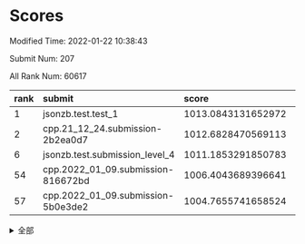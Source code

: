 # Scores

Modified Time: 2022-01-22 10:38:43

Submit Num: 207

All Rank Num: 60617

| rank |               submit               |       score        |       sigma        | pk_num |
| :--- | :--------------------------------- | :----------------- | :----------------- | :----- |
| 1    | jsonzb.test.test_1                 | 1013.0843131652972 | 0.8102205585685963 | 1174   |
| 2    | cpp.21_12_24.submission-2b2ea0d7   | 1012.6828470569113 | 0.7908182897578878 | 1168   |
| 6    | jsonzb.test.submission_level_4     | 1011.1853291850783 | 0.7740221832638914 | 1168   |
| 54   | cpp.2022_01_09.submission-816672bd | 1006.4043689396641 | 0.7281221469618882 | 1169   |
| 57   | cpp.2022_01_09.submission-5b0e3de2 | 1004.7655741658524 | 0.7231775350838954 | 1174   |


<details>
<summary>全部</summary>

| rank |                 submit                 |       score        |       sigma        | pk_num |
| :--- | :------------------------------------- | :----------------- | :----------------- | :----- |
| 1    | jsonzb.test.test_1                     | 1013.0843131652972 | 0.8102205585685963 | 1174   |
| 2    | cpp.21_12_24.submission-2b2ea0d7       | 1012.6828470569113 | 0.7908182897578878 | 1168   |
| 3    | gobigger.level_3.submission_level_3_37 | 1011.7402424118518 | 0.7749969995768904 | 1172   |
| 4    | gobigger.level_3.submission_level_3_42 | 1011.22620967604   | 0.7866483839605892 | 1170   |
| 5    | gobigger.level_3.submission_level_3_41 | 1011.1989482129625 | 0.7842259492986713 | 1173   |
| 6    | jsonzb.test.submission_level_4         | 1011.1853291850783 | 0.7740221832638914 | 1168   |
| 7    | gobigger.level_3.submission_level_3_15 | 1011.1430482998567 | 0.7732796008265883 | 1172   |
| 8    | gobigger.level_3.submission_level_3_45 | 1010.9165092517125 | 0.7605975483917059 | 1166   |
| 9    | gobigger.level_3.submission_level_3_25 | 1010.8899798799318 | 0.7819941984925565 | 1172   |
| 10   | gobigger.level_3.submission_level_3_29 | 1010.395555829126  | 0.7552356239283929 | 1171   |
| 11   | gobigger.level_3.submission_level_3_35 | 1010.3631428862551 | 0.751288554003555  | 1170   |
| 12   | gobigger.level_3.submission_level_3_49 | 1010.3522417246575 | 0.7651990670880906 | 1173   |
| 13   | gobigger.level_3.submission_level_3_32 | 1010.2806413944901 | 0.729088314232757  | 1169   |
| 14   | gobigger.level_3.submission_level_3_24 | 1010.2460955808087 | 0.7615867936410118 | 1173   |
| 15   | gobigger.level_3.submission_level_3_8  | 1010.2255621700767 | 0.7573119876348537 | 1174   |
| 16   | gobigger.level_3.submission_level_3_34 | 1010.1808863118578 | 0.738649838596404  | 1171   |
| 17   | gobigger.level_3.submission_level_3_40 | 1010.167732673685  | 0.7714850781446595 | 1179   |
| 18   | gobigger.level_3.submission_level_3_39 | 1010.1673591154826 | 0.7424132758541194 | 1175   |
| 19   | gobigger.level_3.submission_level_3_5  | 1010.1640544675919 | 0.7569790377143513 | 1172   |
| 20   | gobigger.level_3.submission_level_3_30 | 1010.1036975550646 | 0.7975149093737651 | 1175   |
| 21   | gobigger.level_3.submission_level_3_27 | 1010.0698958156489 | 0.7575191683592233 | 1174   |
| 22   | gobigger.level_3.submission_level_3_11 | 1010.0193354264767 | 0.7565793625961961 | 1169   |
| 23   | gobigger.level_3.submission_level_3_1  | 1009.9798453240807 | 0.7631994590438682 | 1171   |
| 24   | gobigger.level_3.submission_level_3_23 | 1009.9718637388974 | 0.7672252224130481 | 1169   |
| 25   | gobigger.level_3.submission_level_3_22 | 1009.9332557472711 | 0.7631576227586763 | 1173   |
| 26   | gobigger.level_3.submission_level_3_9  | 1009.892352165581  | 0.7880194499938282 | 1170   |
| 27   | gobigger.level_3.submission_level_3_48 | 1009.8281513041738 | 0.7593783068471635 | 1174   |
| 28   | gobigger.level_3.submission_level_3_46 | 1009.7739870570869 | 0.7601575893771614 | 1169   |
| 29   | gobigger.level_3.submission_level_3_18 | 1009.7099006133232 | 0.773655451967189  | 1175   |
| 30   | gobigger.level_3.submission_level_3_13 | 1009.6655129146147 | 0.7681609976521604 | 1169   |
| 31   | gobigger.level_3.submission_level_3_4  | 1009.6029202400291 | 0.7665260520578084 | 1178   |
| 32   | gobigger.level_3.submission_level_3_10 | 1009.5945626837178 | 0.7518186987305415 | 1168   |
| 33   | gobigger.level_3.submission_level_3_21 | 1009.5121228361544 | 0.7457921370531171 | 1167   |
| 34   | gobigger.level_3.submission_level_3_38 | 1009.4622583217291 | 0.7663848643672478 | 1171   |
| 35   | gobigger.level_3.submission_level_3_6  | 1009.4398858283207 | 0.7603201684935902 | 1165   |
| 36   | gobigger.level_3.submission_level_3_20 | 1009.3680668988263 | 0.7279835706926762 | 1176   |
| 37   | gobigger.level_3.submission_level_3_26 | 1009.3339610223817 | 0.7750581704790049 | 1172   |
| 38   | gobigger.level_3.submission_level_3_2  | 1009.287354685847  | 0.7614651528436375 | 1174   |
| 39   | gobigger.level_3.submission_level_3_43 | 1009.2212642815853 | 0.7528163943109729 | 1172   |
| 40   | gobigger.level_3.submission_level_3_3  | 1008.9967534847564 | 0.7439429340159247 | 1171   |
| 41   | gobigger.level_3.submission_level_3_14 | 1008.923185524438  | 0.7562872464178225 | 1170   |
| 42   | gobigger.level_3.submission_level_3_0  | 1008.8843236962526 | 0.7555426013187174 | 1167   |
| 43   | gobigger.level_3.submission_level_3_31 | 1008.8520616131557 | 0.7458055434883039 | 1169   |
| 44   | gobigger.level_3.submission_level_3_44 | 1008.8519813228106 | 0.7530672382431646 | 1167   |
| 45   | gobigger.level_3.submission_level_3_33 | 1008.796947184844  | 0.744225492257563  | 1171   |
| 46   | gobigger.level_3.submission_level_3_47 | 1008.7619302231622 | 0.7649196215688139 | 1171   |
| 47   | gobigger.level_3.submission_level_3_28 | 1008.7011231478822 | 0.7278065213557426 | 1174   |
| 48   | gobigger.level_3.submission_level_3_12 | 1008.6230484185004 | 0.740714223040332  | 1168   |
| 49   | gobigger.level_3.submission_level_3_17 | 1008.3094878000365 | 0.7289471881651257 | 1170   |
| 50   | gobigger.level_3.submission_level_3_19 | 1008.2711823701618 | 0.7444802674037813 | 1171   |
| 51   | gobigger.level_3.submission_level_3_16 | 1008.2455183828771 | 0.7451116447160753 | 1173   |
| 52   | gobigger.level_3.submission_level_3_36 | 1008.0470227760193 | 0.7437758714235672 | 1172   |
| 53   | gobigger.level_3.submission_level_3_7  | 1008.0188315313998 | 0.7476849602623237 | 1172   |
| 54   | cpp.2022_01_09.submission-816672bd     | 1006.4043689396641 | 0.7281221469618882 | 1169   |
| 55   | gobigger.level_1.submission_level_1_39 | 1005.7311316330622 | 0.7110456337706917 | 1170   |
| 56   | gobigger.level_1.submission_level_1_24 | 1004.9169639752828 | 0.7211328289126019 | 1170   |
| 57   | cpp.2022_01_09.submission-5b0e3de2     | 1004.7655741658524 | 0.7231775350838954 | 1174   |
| 58   | gobigger.level_1.submission_level_1_28 | 1004.7194266019933 | 0.7173011983434603 | 1173   |
| 59   | gobigger.level_1.submission_level_1_46 | 1004.5658234204438 | 0.7062566016634955 | 1169   |
| 60   | gobigger.level_1.submission_level_1_23 | 1004.5049391109202 | 0.712630680237419  | 1177   |
| 61   | gobigger.level_1.submission_level_1_20 | 1004.3571666899062 | 0.7187598830168715 | 1170   |
| 62   | gobigger.level_1.submission_level_1_15 | 1004.2464442993158 | 0.7304445014832625 | 1172   |
| 63   | gobigger.level_1.submission_level_1_45 | 1004.0446532900279 | 0.7110813971449567 | 1162   |
| 64   | gobigger.level_1.submission_level_1_17 | 1003.9735998804066 | 0.7079969668479885 | 1172   |
| 65   | gobigger.level_1.submission_level_1_13 | 1003.9708752948304 | 0.7126841290234407 | 1175   |
| 66   | gobigger.level_1.submission_level_1_47 | 1003.9323492184773 | 0.7372685069609183 | 1165   |
| 67   | gobigger.level_1.submission_level_1_36 | 1003.9151044891214 | 0.7229820122624033 | 1173   |
| 68   | gobigger.level_1.submission_level_1_1  | 1003.9048377710373 | 0.7147414731466131 | 1163   |
| 69   | gobigger.level_1.submission_level_1_26 | 1003.7360151683089 | 0.7203958725974805 | 1174   |
| 70   | gobigger.level_1.submission_level_1_4  | 1003.7220494892397 | 0.7174735831615191 | 1174   |
| 71   | gobigger.level_1.submission_level_1_12 | 1003.7107404446056 | 0.709551921554254  | 1167   |
| 72   | gobigger.level_1.submission_level_1_11 | 1003.6794369117704 | 0.7228731384231095 | 1170   |
| 73   | gobigger.level_1.submission_level_1_41 | 1003.6728234373909 | 0.7166621932095377 | 1176   |
| 74   | gobigger.level_1.submission_level_1_19 | 1003.6247974488241 | 0.7152499324235317 | 1173   |
| 75   | gobigger.level_1.submission_level_1_49 | 1003.6233296965839 | 0.7121310010136713 | 1170   |
| 76   | gobigger.level_1.submission_level_1_5  | 1003.5947227512424 | 0.7133494494293225 | 1170   |
| 77   | gobigger.level_1.submission_level_1_27 | 1003.5398583702082 | 0.7146765027819469 | 1173   |
| 78   | gobigger.level_1.submission_level_1_34 | 1003.5243205250507 | 0.7212472691645211 | 1171   |
| 79   | gobigger.level_1.submission_level_1_31 | 1003.4994810226488 | 0.7182734071888266 | 1172   |
| 80   | gobigger.level_1.submission_level_1_37 | 1003.4808273140783 | 0.7144790653892739 | 1172   |
| 81   | gobigger.level_1.submission_level_1_25 | 1003.4435565962741 | 0.7111157276643902 | 1172   |
| 82   | gobigger.level_1.submission_level_1_2  | 1003.4420860489439 | 0.715788531498171  | 1175   |
| 83   | gobigger.level_1.submission_level_1_38 | 1003.4358716611863 | 0.7132245404183462 | 1169   |
| 84   | gobigger.level_1.submission_level_1_16 | 1003.235891645284  | 0.7177692569831736 | 1174   |
| 85   | gobigger.level_1.submission_level_1_18 | 1003.1591856337628 | 0.6960386373189124 | 1174   |
| 86   | gobigger.level_1.submission_level_1_14 | 1003.1275187915026 | 0.7189934436416058 | 1173   |
| 87   | gobigger.level_1.submission_level_1_30 | 1003.0930962302784 | 0.7242783940288334 | 1176   |
| 88   | gobigger.level_1.submission_level_1_43 | 1003.0339623467177 | 0.7207654499761655 | 1172   |
| 89   | gobigger.level_1.submission_level_1_8  | 1002.9876525204576 | 0.7159542978837765 | 1175   |
| 90   | gobigger.level_1.submission_level_1_40 | 1002.9315637617694 | 0.717202950838607  | 1169   |
| 91   | gobigger.level_1.submission_level_1_42 | 1002.9294001711087 | 0.7161999651844253 | 1177   |
| 92   | gobigger.level_1.submission_level_1_33 | 1002.8505899485797 | 0.7183578662774602 | 1173   |
| 93   | gobigger.level_1.submission_level_1_7  | 1002.7941821994152 | 0.6995023132110681 | 1166   |
| 94   | gobigger.level_1.submission_level_1_29 | 1002.7268148696459 | 0.7145655019785656 | 1173   |
| 95   | gobigger.level_1.submission_level_1_44 | 1002.7185524605909 | 0.7026676347413865 | 1170   |
| 96   | gobigger.level_1.submission_level_1_6  | 1002.6643854217222 | 0.7059586683218957 | 1173   |
| 97   | gobigger.level_1.submission_level_1_32 | 1002.5888123604122 | 0.7072657587063504 | 1175   |
| 98   | gobigger.level_1.submission_level_1_3  | 1002.5467938320629 | 0.7193567748353559 | 1173   |
| 99   | gobigger.level_1.submission_level_1_22 | 1002.3593155766889 | 0.7104585082558993 | 1170   |
| 100  | gobigger.level_1.submission_level_1_35 | 1002.3345156445465 | 0.7217659924870736 | 1174   |
| 101  | gobigger.level_1.submission_level_1_10 | 1002.156137865842  | 0.7230775608540548 | 1172   |
| 102  | gobigger.level_1.submission_level_1_48 | 1002.0642654639486 | 0.7250162543301286 | 1171   |
| 103  | gobigger.level_1.submission_level_1_9  | 1002.0412530567263 | 0.7053686550878175 | 1166   |
| 104  | gobigger.level_1.submission_level_1_0  | 1002.0220344663155 | 0.7122383923494738 | 1173   |
| 105  | gobigger.level_1.submission_level_1_21 | 1001.3821709130106 | 0.7110965338507375 | 1172   |
| 106  | gobigger.random.submission_random_40   | 997.1890126869374  | 0.7341782020719537 | 1167   |
| 107  | gobigger.random.submission_random_8    | 996.9938006084236  | 0.70748285747897   | 1168   |
| 108  | gobigger.random.submission_random_27   | 996.9812021733107  | 0.7174645377872986 | 1177   |
| 109  | gobigger.random.submission_random_31   | 996.9492458861275  | 0.7099191470279983 | 1173   |
| 110  | gobigger.random.submission_random_2    | 996.8682405438778  | 0.7019419857740407 | 1177   |
| 111  | gobigger.random.submission_random_21   | 996.7354977076805  | 0.7250824008831699 | 1175   |
| 112  | gobigger.random.submission_random_14   | 996.6623644223554  | 0.719301463988839  | 1178   |
| 113  | gobigger.random.submission_random_25   | 996.6521048545543  | 0.7176771043432119 | 1177   |
| 114  | gobigger.random.submission_random_30   | 996.5788239888711  | 0.7068545391679063 | 1168   |
| 115  | gobigger.random.submission_random_44   | 996.5375332987039  | 0.7040593913384587 | 1166   |
| 116  | gobigger.random.submission_random_13   | 996.4908233537883  | 0.7161533258059988 | 1168   |
| 117  | gobigger.random.submission_random_20   | 996.3951336643846  | 0.7134883527761791 | 1172   |
| 118  | gobigger.random.submission_random_47   | 996.2624588555963  | 0.7071392640443853 | 1172   |
| 119  | gobigger.random.submission_random_48   | 996.2421763724705  | 0.7161802490293743 | 1168   |
| 120  | gobigger.random.submission_random_36   | 996.1693569710321  | 0.6992048406314807 | 1172   |
| 121  | gobigger.random.submission_random_37   | 996.0676361489857  | 0.7222598092810069 | 1170   |
| 122  | gobigger.random.submission_random_24   | 996.0147026619743  | 0.7169744037964568 | 1173   |
| 123  | gobigger.random.submission_random_46   | 995.9718566629953  | 0.7103943257683418 | 1174   |
| 124  | gobigger.random.submission_random_26   | 995.8943770452522  | 0.7031786996251969 | 1172   |
| 125  | gobigger.random.submission_random_9    | 995.8508728470104  | 0.7266108498039485 | 1169   |
| 126  | gobigger.random.submission_random_18   | 995.8386625964064  | 0.6972838828830307 | 1170   |
| 127  | gobigger.random.submission_random_5    | 995.8374726594357  | 0.7140039036468225 | 1170   |
| 128  | gobigger.random.submission_random_1    | 995.8165774884861  | 0.7066106828751928 | 1171   |
| 129  | gobigger.random.submission_random_16   | 995.8071196594199  | 0.7258125324594479 | 1173   |
| 130  | gobigger.random.submission_random_12   | 995.7624869842888  | 0.7070761976724013 | 1164   |
| 131  | gobigger.random.submission_random_32   | 995.727130262138   | 0.7157128808830457 | 1174   |
| 132  | gobigger.random.submission_random_42   | 995.5871649669891  | 0.7009290365783198 | 1171   |
| 133  | gobigger.random.submission_random_15   | 995.5460864302215  | 0.70237115653874   | 1172   |
| 134  | gobigger.random.submission_random_4    | 995.5405512810481  | 0.7154415157412372 | 1175   |
| 135  | gobigger.random.submission_random_23   | 995.4948001050906  | 0.7141969204949016 | 1171   |
| 136  | gobigger.random.submission_random_22   | 995.4888509251589  | 0.713978190370176  | 1171   |
| 137  | gobigger.random.submission_random_33   | 995.462189020148   | 0.739802181283728  | 1169   |
| 138  | gobigger.random.submission_random_0    | 995.4488022263046  | 0.7200707151864124 | 1169   |
| 139  | gobigger.random.submission_random_35   | 995.4411285091753  | 0.7088450528763416 | 1171   |
| 140  | gobigger.random.submission_random_39   | 995.4307098905016  | 0.7110192385471698 | 1168   |
| 141  | gobigger.random.submission_random_6    | 995.401531724721   | 0.7197597592178214 | 1175   |
| 142  | gobigger.random.submission_random_28   | 995.3565395906081  | 0.7102849233389555 | 1176   |
| 143  | gobigger.random.submission_random_34   | 995.3541885494457  | 0.7065218834009153 | 1176   |
| 144  | gobigger.random.submission_random_19   | 995.3367481948802  | 0.7169396947937375 | 1169   |
| 145  | gobigger.random.submission_random_41   | 995.3137671316284  | 0.7168594761311996 | 1170   |
| 146  | gobigger.random.submission_random_17   | 995.2935428311583  | 0.711792119405493  | 1171   |
| 147  | gobigger.random.submission_random_29   | 995.2756714178755  | 0.7177525230494947 | 1166   |
| 148  | gobigger.random.submission_random_45   | 995.1969233977468  | 0.7274361759901747 | 1174   |
| 149  | gobigger.random.submission_random_43   | 995.1353982578489  | 0.7029249840484015 | 1173   |
| 150  | gobigger.random.submission_random_3    | 995.1309425117204  | 0.716685214026275  | 1176   |
| 151  | gobigger.random.submission_random_49   | 995.1270362708052  | 0.7042532106404821 | 1166   |
| 152  | gobigger.random.submission_random_7    | 994.9443039830616  | 0.7243386413513628 | 1164   |
| 153  | gobigger.random.submission_random_38   | 994.8469706142625  | 0.7076772750724905 | 1176   |
| 154  | gobigger.level_2.submission_level_2_6  | 994.654778849295   | 0.7133751286905443 | 1172   |
| 155  | gobigger.random.submission_random_11   | 994.5080233346227  | 0.7118296439505459 | 1172   |
| 156  | gobigger.random.submission_random_10   | 994.4990423763646  | 0.7101386435946621 | 1169   |
| 157  | gobigger.level_2.submission_level_2_30 | 993.4615334463356  | 0.728375527811509  | 1168   |
| 158  | gobigger.level_2.submission_level_2_5  | 993.4387927465687  | 0.7343320384717693 | 1172   |
| 159  | gobigger.level_2.submission_level_2_38 | 993.4288125764558  | 0.7477206391318553 | 1174   |
| 160  | gobigger.level_2.submission_level_2_4  | 993.4084643046937  | 0.7206309283255542 | 1170   |
| 161  | gobigger.level_2.submission_level_2_2  | 993.26319821682    | 0.7420413040570154 | 1174   |
| 162  | gobigger.level_2.submission_level_2_43 | 993.2354268065798  | 0.7271892705996275 | 1172   |
| 163  | gobigger.level_2.submission_level_2_14 | 993.198249619991   | 0.7228184495579337 | 1175   |
| 164  | gobigger.level_2.submission_level_2_12 | 993.1465994484923  | 0.7490660509006961 | 1173   |
| 165  | gobigger.level_2.submission_level_2_11 | 993.09191437669    | 0.7356992803391315 | 1172   |
| 166  | gobigger.level_2.submission_level_2_21 | 992.9487727015945  | 0.7179430951304192 | 1169   |
| 167  | gobigger.level_2.submission_level_2_49 | 992.9164389922934  | 0.7281829394092838 | 1171   |
| 168  | gobigger.level_2.submission_level_2_24 | 992.9023142392151  | 0.7357984878704671 | 1176   |
| 169  | gobigger.level_2.submission_level_2_20 | 992.7609443206914  | 0.7394527830314801 | 1173   |
| 170  | gobigger.level_2.submission_level_2_44 | 992.7465326279054  | 0.7374436852059846 | 1166   |
| 171  | gobigger.level_2.submission_level_2_26 | 992.596109377626   | 0.7383972715017795 | 1174   |
| 172  | gobigger.level_2.submission_level_2_32 | 992.593049378949   | 0.7339905626577482 | 1164   |
| 173  | gobigger.level_2.submission_level_2_45 | 992.5762074916792  | 0.7380396015865964 | 1172   |
| 174  | gobigger.level_2.submission_level_2_42 | 992.5247498908316  | 0.7311282603324972 | 1169   |
| 175  | gobigger.level_2.submission_level_2_41 | 992.4862446805613  | 0.7379184496793557 | 1172   |
| 176  | gobigger.level_2.submission_level_2_29 | 992.4777342843     | 0.7296284425294716 | 1173   |
| 177  | gobigger.level_2.submission_level_2_0  | 992.4314899413313  | 0.7459773709675878 | 1172   |
| 178  | gobigger.level_2.submission_level_2_15 | 992.3823330035659  | 0.7388683504862977 | 1165   |
| 179  | gobigger.level_2.submission_level_2_34 | 992.218232965408   | 0.7431088105955247 | 1171   |
| 180  | gobigger.level_2.submission_level_2_48 | 992.2041213069231  | 0.7389837110837159 | 1168   |
| 181  | gobigger.level_2.submission_level_2_28 | 992.029845851058   | 0.7430511024055033 | 1174   |
| 182  | gobigger.level_2.submission_level_2_23 | 991.9732800635591  | 0.7455777875607751 | 1173   |
| 183  | gobigger.level_2.submission_level_2_33 | 991.9274353036354  | 0.7304019510851217 | 1172   |
| 184  | gobigger.level_2.submission_level_2_3  | 991.8482560974883  | 0.753369127066374  | 1172   |
| 185  | gobigger.level_2.submission_level_2_22 | 991.8178102892637  | 0.764169192775575  | 1169   |
| 186  | gobigger.level_2.submission_level_2_7  | 991.7767747165392  | 0.7407150006742905 | 1172   |
| 187  | gobigger.level_2.submission_level_2_40 | 991.7374025065051  | 0.7337484251662645 | 1167   |
| 188  | gobigger.level_2.submission_level_2_39 | 991.7001595140157  | 0.7634930901542546 | 1170   |
| 189  | gobigger.level_2.submission_level_2_36 | 991.6999993752613  | 0.7249054926351228 | 1175   |
| 190  | gobigger.level_2.submission_level_2_10 | 991.6804329764083  | 0.737194099943077  | 1173   |
| 191  | gobigger.level_2.submission_level_2_9  | 991.5916124574633  | 0.7454442576114465 | 1176   |
| 192  | gobigger.level_2.submission_level_2_31 | 991.5727297070706  | 0.734710715751815  | 1166   |
| 193  | gobigger.level_2.submission_level_2_35 | 991.4980414613747  | 0.7483638521547832 | 1174   |
| 194  | gobigger.level_2.submission_level_2_47 | 991.4676082524791  | 0.7365320088496264 | 1166   |
| 195  | gobigger.level_2.submission_level_2_13 | 991.4618640551116  | 0.748849784301667  | 1177   |
| 196  | gobigger.level_2.submission_level_2_46 | 991.3615410509118  | 0.7403552043698794 | 1164   |
| 197  | gobigger.level_2.submission_level_2_8  | 991.3137422471095  | 0.7491753330113052 | 1174   |
| 198  | gobigger.level_2.submission_level_2_25 | 991.2805469038886  | 0.7388815072011004 | 1172   |
| 199  | gobigger.level_2.submission_level_2_17 | 991.2565594278054  | 0.757916042996641  | 1170   |
| 200  | gobigger.level_2.submission_level_2_18 | 991.036613519873   | 0.7925340190998524 | 1167   |
| 201  | gobigger.level_2.submission_level_2_19 | 990.9793386688815  | 0.7531084004127359 | 1173   |
| 202  | gobigger.level_2.submission_level_2_37 | 990.9563059712476  | 0.7783362777261642 | 1170   |
| 203  | gobigger.level_2.submission_level_2_27 | 990.6083455256139  | 0.7661155478405314 | 1173   |
| 204  | gobigger.level_2.submission_level_2_1  | 990.2199852174712  | 0.7709635563859402 | 1169   |
| 205  | gobigger.level_2.submission_level_2_16 | 989.9877752943954  | 0.7656684831391729 | 1171   |
| 206  | gobigger.none.submission_none_0        | 976.5724659925619  | 1.310420258073951  | 1168   |
| 207  | gobigger.none.submission_none_1        | 975.6174589430782  | 1.4139301935086503 | 1177   |

</details>